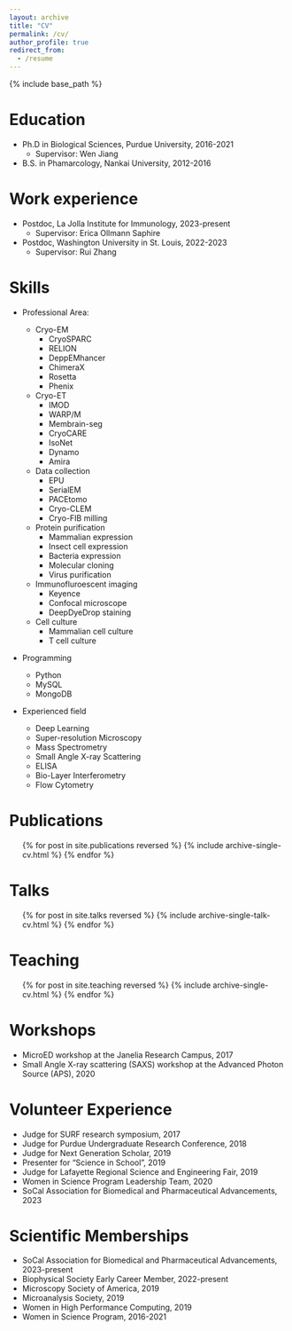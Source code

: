 ```yaml
---
layout: archive
title: "CV"
permalink: /cv/
author_profile: true
redirect_from:
  - /resume
---
```


{% include base_path %}

Education
======
* Ph.D in Biological Sciences, Purdue University, 2016-2021
	* Supervisor: Wen Jiang
* B.S. in Phamarcology, Nankai University, 2012-2016

Work experience
======
* Postdoc, La Jolla Institute for Immunology, 2023-present
	* Supervisor: Erica Ollmann Saphire
* Postdoc, Washington University in St. Louis, 2022-2023
	* Supervisor: Rui Zhang

Skills
======
* Professional Area: 
  * Cryo-EM
  	* CryoSPARC 
  	* RELION
  	* DeppEMhancer
  	* ChimeraX
  	* Rosetta
  	* Phenix 
  * Cryo-ET
  	* IMOD
  	* WARP/M
  	* Membrain-seg
  	* CryoCARE
  	* IsoNet
  	* Dynamo
  	* Amira
  * Data collection
  	* EPU
  	* SerialEM
  	* PACEtomo
  	* Cryo-CLEM
  	* Cryo-FIB milling
  * Protein purification
  	* Mammalian expression
  	* Insect cell expression
  	* Bacteria expression
  	* Molecular cloning
  	* Virus purification
  * Immunofluroescent imaging
  	* Keyence 
  	* Confocal microscope
  	* DeepDyeDrop staining
  * Cell culture
  	* Mammalian cell culture
  	* T cell culture
  	
* Programming
  * Python
  * MySQL
  * MongoDB
* Experienced field
  * Deep Learning
  * Super-resolution Microscopy
  * Mass Spectrometry
  * Small Angle X-ray Scattering
  * ELISA
  * Bio-Layer Interferometry
  * Flow Cytometry

Publications
======
  <ul>{% for post in site.publications reversed %}
    {% include archive-single-cv.html %}
  {% endfor %}</ul>
  
Talks
======
  <ul>{% for post in site.talks reversed %}
    {% include archive-single-talk-cv.html  %}
  {% endfor %}</ul>
  
Teaching
======
  <ul>{% for post in site.teaching reversed %}
    {% include archive-single-cv.html %}
  {% endfor %}</ul>
  
Workshops
======
* MicroED workshop at the Janelia Research Campus, 2017
* Small Angle X-ray scattering (SAXS) workshop at the Advanced Photon Source (APS), 2020

Volunteer Experience
======
* Judge for SURF research symposium, 2017
* Judge for Purdue Undergraduate Research Conference, 2018
* Judge for Next Generation Scholar, 2019
* Presenter for “Science in School”, 2019
* Judge for Lafayette Regional Science and Engineering Fair, 2019
* Women in Science Program Leadership Team, 2020
* SoCal Association for Biomedical and Pharmaceutical Advancements, 2023

Scientific Memberships
======
* SoCal Association for Biomedical and Pharmaceutical Advancements, 2023-present
* Biophysical Society Early Career Member, 2022-present
* Microscopy Society of America, 2019
* Microanalysis Society, 2019
* Women in High Performance Computing, 2019
* Women in Science Program, 2016-2021
